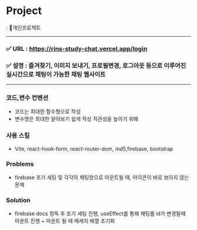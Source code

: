 # Project
: 개인프로젝트

---

### ✅ URL : https://rins-study-chat.vercel.app/login
### ✅ 설명 : 즐겨찾기, 이미지 보내기, 프로필변경, 로그아웃 등으로 이루어진 실시간으로 채팅이 가능한 채팅 웹사이트

---


### 코드,변수 컨벤션

- 코드는 최대한 함수형으로 작성
- 변수명은 최대한 알아보기 쉽게 작성 직관성을 높이기 위해


### 사용 스킬

-  Vite, react-hook-form, react-router-dom, md5,firebase, bootstrap

### Problems

- firebase 초기 세팅 및 각각의 채팅창으로 마운트될 때, 아이콘이 바로 보이지 않는 문제
  
### Solution

- firebase docs 정독 후 초기 세팅 진행, useEffect를 통해 채팅룸 id가 변경될때 마운트 진행 + 마운트 될 때 메세지 배열 초기화
